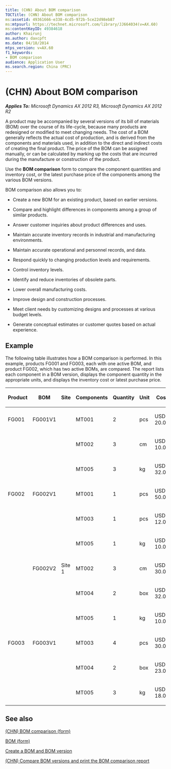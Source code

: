 ```yaml
---
title: (CHN) About BOM comparison
TOCTitle: (CHN) About BOM comparison
ms:assetid: 49361666-e338-4cd5-972b-5ce22d98eb87
ms:mtpsurl: https://technet.microsoft.com/library/JJ664034(v=AX.60)
ms:contentKeyID: 49384618
author: Khairunj
ms.author: daxcpft
ms.date: 04/18/2014
mtps_version: v=AX.60
f1_keywords:
- BOM comparison
audience: Application User
ms.search.region: China (PRC)
---
```


# (CHN) About BOM comparison 


_**Applies To:** Microsoft Dynamics AX 2012 R3, Microsoft Dynamics AX 2012 R2_

A product may be accompanied by several versions of its bill of materials (BOM) over the course of its life-cycle, because many products are redesigned or modified to meet changing needs. The cost of a BOM generally reflects the actual cost of production, and is derived from the components and materials used, in addition to the direct and indirect costs of creating the final product. The price of the BOM can be assigned manually, or can be calculated by marking up the costs that are incurred during the manufacture or construction of the product.

Use the **BOM comparison** form to compare the component quantities and inventory cost, or the latest purchase price of the components among the various BOM versions.

BOM comparison also allows you to:

  - Create a new BOM for an existing product, based on earlier versions.

  - Compare and highlight differences in components among a group of similar products.

  - Answer customer inquiries about product differences and uses.

  - Maintain accurate inventory records in industrial and manufacturing environments.

  - Maintain accurate operational and personnel records, and data.

  - Respond quickly to changing production levels and requirements.

  - Control inventory levels.

  - Identify and reduce inventories of obsolete parts.

  - Lower overall manufacturing costs.

  - Improve design and construction processes.

  - Meet client needs by customizing designs and processes at various budget levels.

  - Generate conceptual estimates or customer quotes based on actual experience.

## Example

The following table illustrates how a BOM comparison is performed. In this example, products FG001 and FG003, each with one active BOM, and product FG002, which has two active BOMs, are compared. The report lists each component in a BOM version, displays the component quantity in the appropriate units, and displays the inventory cost or latest purchase price.

<table style="width:100%;">
<colgroup>
<col style="width: 14%" />
<col style="width: 14%" />
<col style="width: 14%" />
<col style="width: 14%" />
<col style="width: 14%" />
<col style="width: 14%" />
<col style="width: 14%" />
</colgroup>
<thead>
<tr class="header">
<th><p>Product</p></th>
<th><p>BOM</p></th>
<th><p>Site</p></th>
<th><p>Components</p></th>
<th><p>Quantity</p></th>
<th><p>Unit</p></th>
<th><p>Cost</p></th>
</tr>
</thead>
<tbody>
<tr class="odd">
<td><p>FG001</p></td>
<td><p>FG001V1</p></td>
<td><p></p></td>
<td><p>MT001</p></td>
<td><p>2</p></td>
<td><p>pcs</p></td>
<td><p>USD 20.00</p></td>
</tr>
<tr class="even">
<td><p></p></td>
<td><p></p></td>
<td></td>
<td><p>MT002</p></td>
<td><p>3</p></td>
<td><p>cm</p></td>
<td><p>USD 10.00</p></td>
</tr>
<tr class="odd">
<td><p></p></td>
<td><p></p></td>
<td><p></p></td>
<td><p>MT005</p></td>
<td><p>3</p></td>
<td><p>kg</p></td>
<td><p>USD 32.00</p></td>
</tr>
<tr class="even">
<td><p>FG002</p></td>
<td><p>FG002V1</p></td>
<td><p></p></td>
<td><p>MT001</p></td>
<td><p>1</p></td>
<td><p>pcs</p></td>
<td><p>USD 50.00</p></td>
</tr>
<tr class="odd">
<td><p></p></td>
<td><p></p></td>
<td><p></p></td>
<td><p>MT003</p></td>
<td><p>1</p></td>
<td><p>pcs</p></td>
<td><p>USD 12.00</p></td>
</tr>
<tr class="even">
<td><p></p></td>
<td><p></p></td>
<td><p></p></td>
<td><p>MT005</p></td>
<td><p>1</p></td>
<td><p>kg</p></td>
<td><p>USD 10.00</p></td>
</tr>
<tr class="odd">
<td><p></p></td>
<td><p>FG002V2</p></td>
<td><p>Site 1</p></td>
<td><p>MT002</p></td>
<td><p>3</p></td>
<td><p>cm</p></td>
<td><p>USD 30.00</p></td>
</tr>
<tr class="even">
<td><p></p></td>
<td><p></p></td>
<td><p></p></td>
<td><p>MT004</p></td>
<td><p>2</p></td>
<td><p>box</p></td>
<td><p>USD 32.00</p></td>
</tr>
<tr class="odd">
<td><p></p></td>
<td><p></p></td>
<td><p></p></td>
<td><p>MT005</p></td>
<td><p>1</p></td>
<td><p>kg</p></td>
<td><p>USD 10.00</p></td>
</tr>
<tr class="even">
<td><p>FG003</p></td>
<td><p>FG003V1</p></td>
<td><p></p></td>
<td><p>MT003</p></td>
<td><p>4</p></td>
<td><p>pcs</p></td>
<td><p>USD 30.00</p></td>
</tr>
<tr class="odd">
<td><p></p></td>
<td><p></p></td>
<td><p></p></td>
<td><p>MT004</p></td>
<td><p>2</p></td>
<td><p>box</p></td>
<td><p>USD 23.00</p></td>
</tr>
<tr class="even">
<td><p></p></td>
<td><p></p></td>
<td><p></p></td>
<td><p>MT005</p></td>
<td><p>3</p></td>
<td><p>kg</p></td>
<td><p>USD 18.00</p></td>
</tr>
</tbody>
</table>


## See also

[(CHN) BOM comparison (form)](https://technet.microsoft.com/library/jj664075\(v=ax.60\))

[BOM (form)](https://technet.microsoft.com/library/aa587282\(v=ax.60\))

[Create a BOM and BOM version](create-a-bom-and-bom-version.md)

[(CHN) Compare BOM versions and print the BOM comparison report](chn-compare-bom-versions-and-print-the-bom-comparison-report.md)

  


